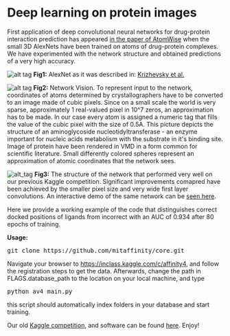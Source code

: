 # Deep learning on protein images

First application of deep convolutional neural networks for drug-protein interaction prediction has appeared [in the paper of AtomWise](https://arxiv.org/abs/1510.02855) when the small 3D AlexNets have been trained on atoms of drug-protein complexes. We have experimented with the network structure and obtained predictions of a very high accuracy.

![alt tag](https://github.com/mitaffinity/core/blob/master/misc/alexnet.jpg)
**Fig1:** AlexNet as it was described in: [Krizhevsky et al.](http://papers.nips.cc/paper/4824-imagenet-classification-with-deep-convolutional-neural-networks)  

![alt tag](https://github.com/mitaffinity/core/blob/master/misc/netvision_cool.jpg)
**Fig2:** Network Vision. To represent input to the network, coordinates of atoms determined by crystallographers have to be converted to an image made of cubic pixels. Since on a small scale the world is very sparse, approximately 1 real-valued pixel in 10^7 zeros, an approximation has to be made. In our case every atom is assigned a numeric tag that fills the value of the cubic pixel with the size of 0.5A. This picture depicts the structure of an aminoglycoside nucleotidyltransferase - an enzyme important for nucleic acids metabolism with the substrate in it's binding site. Image of protein have been rendered in VMD in a form common for scientific literature. Small differently colored spheres represent an approximation of atomic coordinates that the network sees. 

![alt_tag](https://github.com/mitaffinity/core/blob/master/misc/AlexNet3d.png)
**Fig3:** The structure of the network that performed very well on our previous Kaggle competition. Significant improvements comapred have been achieved by the smaller pixel size and very wide first layer convolutions. An interactive demo of the same network can be [seen here](http://ec2-54-201-177-210.us-west-2.compute.amazonaws.com/).

Here we provide a working example of the code that distinguishes correct docked positions of ligands from incorrect with an AUC of 0.934 after 80 epochs of training.

**Usage:**
<pre>git clone https://github.com/mitaffinity/core.git</pre>
Navigate your browser to https://inclass.kaggle.com/c/affinity4, and follow the registration steps to get the data.
Afterwards, change the path in FLAGS.database_path to the location on your local machine, and type
<pre>python av4_main.py</pre>
this script should automatically index folders in your database and start training.

Our old [Kaggle competition](https://inclass.kaggle.com/c/affinity), and software can be found [here](https://github.com/mitaffinity/core/releases). Enjoy!
